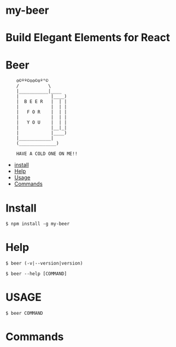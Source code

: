 # my-beer

# Build Elegant Elements for React

# Beer

        o©ºº©oo©oº°©
        /           \
        |___________|____
        |            |____)
        |  B E E R   |  | |
        |            |  | |
        |   F O R    |  | |
        |            |  | |
        |   Y O U    |  | |
        |            |__|_|
        |            |____)
        |____________|
        (______________)

        HAVE A COLD ONE ON ME!!

- [install](#install)
- [Help](#help)
- [Usage](#usage)
- [Commands](#commands)

# Install

```sh-session
$ npm install -g my-beer
```

# Help

```sh-session
$ beer (-v|--version|version)

$ beer --help [COMMAND]
```

# USAGE

```sh-session
$ beer COMMAND
```

# Commands

```sh-session

```
